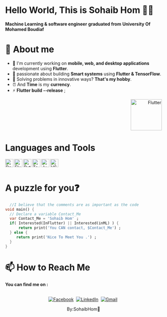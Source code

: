 # Hello World, This is Sohaib Hom 👋👋
**Machine Learning & software engineer** **graduated from** **University Of Mohamed Boudiaf**
 
# 📌 About me  
- 🌱 I'm currently working on **mobile, web, and desktop applications** development using **Flutter**.
- 🔭 passionate about building **Smart systems** using **Flutter & TensorFlow**.
- 🧮 Solving problems in innovative ways? ****That's my hobby****.
- ⏰ And **Time** is my **currency**.
- ⚡ ****Flutter build --release**** ;

<div align="right">
  <img src="https://raw.githubusercontent.com/flutter/website/master/src/_assets/image/flutter-lockup.png" alt="Flutter" width="100">
</div>

# Languages and Tools

<img align="left" alt="Dart" width="26px" src="https://www.vectorlogo.zone/logos/dartlang/dartlang-icon.svg" />
<img align="left" alt="Flutter" width="26px" src="https://www.vectorlogo.zone/logos/flutterio/flutterio-icon.svg" />
<img align="left" alt="Python" width="26px" src="https://www.vectorlogo.zone/logos/python/python-icon.svg" />
<img align="left" alt="TensorFlow" width="26px" src="https://www.vectorlogo.zone/logos/tensorflow/tensorflow-icon.svg" />
<img align="left" alt="Jupyter" width="26px" src="https://www.vectorlogo.zone/logos/jupyter/jupyter-icon.svg" />
<img align="left" alt="VS Code" width="26px" src="https://www.vectorlogo.zone/logos/visualstudio_code/visualstudio_code-icon.svg" />

<br />
<br />

# A puzzle for you❓

```dart
  //I believe that the comments are as important as the code
void main() {
  // Declare a variable Contact_Me
  var Contact_Me = 'Sohaib Hom' ;
  if( Interested(InFlutter) || Interested(inML) ) {
      return print('You CAN contact, $Contact_Me') ;
  } else {
     return print('Nice To Meet You .') ;
  }
}
```
# 📫 How to Reach Me
**You can find me on :**
<p align="center">
<br>
<a href="https://www.facebook.com/sohaibhom16"><img src="https://img.shields.io/badge/facebook-%231877F2.svg?&style=for-the-badge&logo=facebook&logoColor=white" alt="Facebook" /></a>&nbsp;
<a href="https://www.linkedin.com/in/sohaibhom/"><img src="https://img.shields.io/badge/linkedin-%230077B5.svg?&style=for-the-badge&logo=linkedin&logoColor=white" alt="LinkedIn" /></a>&nbsp;
<a href="SohaibHom@gmail.com?subject"><img src="https://img.shields.io/badge/gmail-%23D14836.svg?&style=for-the-badge&logo=gmail&logoColor=white" alt="Gmail"/></a>&nbsp;

<p align="center">
By:SohaibHom💙
